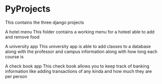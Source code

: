 # PyProjects
 
 This contains the three django projects

 A hotel menu 
 This folder contains a working menu for a hoteel able to add and remove food

 A university app
 This university app is able to add classes to a database along with the professor and campus information along with how long each course is 

A check book app
This check book allows you to keep track of banking information like adding transactions of any kinda and how much they are per person 
